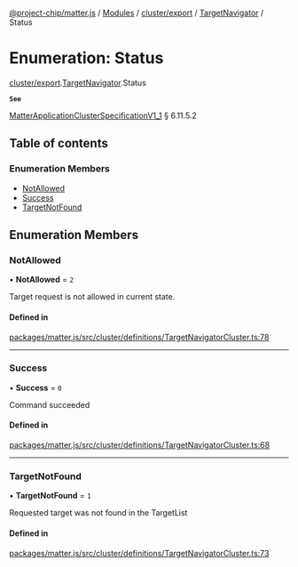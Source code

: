 [@project-chip/matter.js](../README.md) / [Modules](../modules.md) / [cluster/export](../modules/cluster_export.md) / [TargetNavigator](../modules/cluster_export.TargetNavigator.md) / Status

# Enumeration: Status

[cluster/export](../modules/cluster_export.md).[TargetNavigator](../modules/cluster_export.TargetNavigator.md).Status

**`See`**

[MatterApplicationClusterSpecificationV1_1](../interfaces/spec_export.MatterApplicationClusterSpecificationV1_1.md) § 6.11.5.2

## Table of contents

### Enumeration Members

- [NotAllowed](cluster_export.TargetNavigator.Status.md#notallowed)
- [Success](cluster_export.TargetNavigator.Status.md#success)
- [TargetNotFound](cluster_export.TargetNavigator.Status.md#targetnotfound)

## Enumeration Members

### NotAllowed

• **NotAllowed** = ``2``

Target request is not allowed in current state.

#### Defined in

[packages/matter.js/src/cluster/definitions/TargetNavigatorCluster.ts:78](https://github.com/project-chip/matter.js/blob/16d5b0d/packages/matter.js/src/cluster/definitions/TargetNavigatorCluster.ts#L78)

___

### Success

• **Success** = ``0``

Command succeeded

#### Defined in

[packages/matter.js/src/cluster/definitions/TargetNavigatorCluster.ts:68](https://github.com/project-chip/matter.js/blob/16d5b0d/packages/matter.js/src/cluster/definitions/TargetNavigatorCluster.ts#L68)

___

### TargetNotFound

• **TargetNotFound** = ``1``

Requested target was not found in the TargetList

#### Defined in

[packages/matter.js/src/cluster/definitions/TargetNavigatorCluster.ts:73](https://github.com/project-chip/matter.js/blob/16d5b0d/packages/matter.js/src/cluster/definitions/TargetNavigatorCluster.ts#L73)
